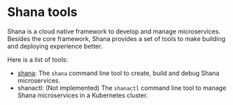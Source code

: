 # Shana tools

Shana is a cloud native framework to develop and manage microservices. Besides the core framework, Shana provides a set of tools to make building and deploying experience better.

Here is a list of tools:

- [shana](shana): The `shana` command line tool to create, build and debug Shana microservices.
- shanactl: (Not implemented) The `shanactl` command line tool to manage Shana microservices in a Kubernetes cluster.
